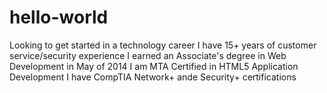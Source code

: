 # hello-world
Looking to get started in a technology career
I have 15+ years of customer service/security experience
I earned an Associate's degree in Web Development in May of 2014
I am MTA Certified in HTML5 Application Development
I have CompTIA Network+ ande Security+ certifications
